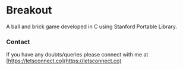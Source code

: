 # Breakout

A ball and brick game developed in C using Stanford Portable Library.


### Contact
If you have any doubts/queries please connect with me at [https://letsconnect.co](https://letsconnect.co)
